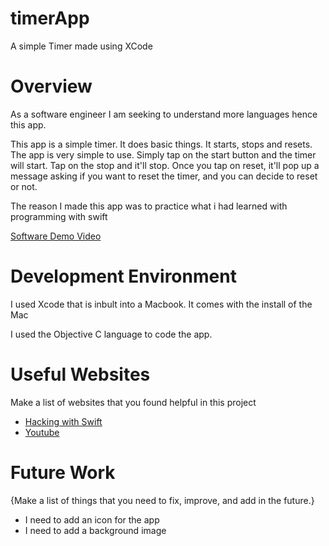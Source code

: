 # timerApp
A simple Timer made using XCode
# Overview

As a software engineer I am seeking to understand more languages hence this app. 

This app is a simple timer. It does basic things. It starts, stops and resets. The app is very simple to use. Simply tap on the start button and the timer will start. Tap on the stop and it'll stop. Once you tap on reset, it'll pop up a message asking if you want to reset the timer, and you can decide to reset or not.

The reason I made this app was to practice what i had learned with programming with swift


[Software Demo Video](https://youtu.be/F70G4kSJlng)

# Development Environment

I used Xcode that is inbult into a Macbook. It comes with the install of the Mac

I used the Objective C language to code the app. 

# Useful Websites

Make a list of websites that you found helpful in this project
* [Hacking with Swift](https://www.hackingwithswift.com/articles/117/the-ultimate-guide-to-timer)
* [Youtube](https://www.youtube.com/watch?v=3TbdoVhgQmE)

# Future Work

{Make a list of things that you need to fix, improve, and add in the future.}
* I need to add an icon for the app
* I need to add a background image

